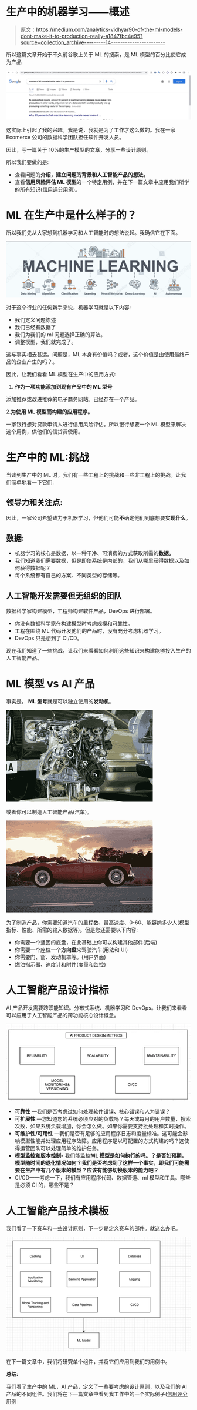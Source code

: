 # 生产中的机器学习——概述

> 原文：<https://medium.com/analytics-vidhya/90-of-the-ml-models-dont-make-it-to-production-really-a1847fbc4e95?source=collection_archive---------14----------------------->

所以这篇文章开始于不久前谷歌上关于 ML 的搜索，是 ML 模型的百分比使它成为产品

![](img/96ca92e8c5a7dc93327b1e2f5e4fcf8d.png)

这实际上引起了我的兴趣。我是说，我就是为了工作才这么做的。我在一家 Ecomerce 公司的数据科学团队担任软件开发人员。

因此，写一篇关于 10%的生产模型的文章，分享一些设计原则。

所以我们要做的是:

*   查看问题的**介绍，建立问题的背景和人工智能产品的想法。**
*   查看**信用风险评估 ML 模型**的一个特定用例，并在下一篇文章中应用我们所学的所有知识([信用评分用例](https://rohan-mudaliar.medium.com/90-of-the-ml-models-dont-make-it-to-production-credit-risk-use-case-cac702f3a60d))。

# ML 在生产中是什么样子的？

所以我们先从大家想到机器学习和人工智能时的想法说起。我确信它在下面。

![](img/274c82d0918c35261c8ac2bded72c6c1.png)

对于这个行业的任何新手来说，机器学习就是以下内容:

*   我们定义问题陈述
*   我们已经有数据了
*   我们为我们的 ml 问题选择正确的算法。
*   调整模型，我们就完成了。

这与事实相去甚远。问题是，ML 本身有价值吗？或者，这个价值是由使用最终产品的企业产生的吗？。

因此，让我们看看 ML 模型在生产中的应用方式:

1.  **作为一项功能添加到现有产品中的 ML 型号**

添加推荐或改进推荐的电子商务网站。已经存在一个产品。

2.**为使用 ML 模型而构建的应用程序。**

一家银行想对贷款申请人进行信用风险评估。所以银行想要一个 ML 模型来解决这个用例，供他们的信贷员使用。

# 生产中的 ML:挑战

当谈到生产中的 ML 时，我们有一些工程上的挑战和一些非工程上的挑战。让我们简单地看一下它们:

## 领导力和关注点:

因此，一家公司希望致力于机器学习，但他们可能**不**确定他们到底想要**实现什么**。

## 数据:

*   机器学习的核心是数据，以一种干净、可消费的方式获取所需的**数据。**
*   我们知道我们需要数据，但是即使系统是内部的，我们从哪里获得数据以及如何获得数据呢？
*   每个系统都有自己的方案、不同类型的存储等。

## 人工智能开发需要但无组织的团队

数据科学家构建模型，工程师构建软件产品，DevOps 进行部署。

*   你没有数据科学家在构建模型时考虑规模和可靠性。
*   工程在围绕 ML 代码开发他们的产品时，没有充分考虑机器学习。
*   DevOps 只是想到了 CI/CD。

现在我们知道了一些挑战，让我们来看看如何利用这些知识来构建能够投入生产的人工智能产品。

# ML 模型 vs AI 产品

事实是， **ML 型号**就是可以独立使用的**发动机**。

![](img/dc146d22fb54cb319496329b23f086ae.png)

或者你可以制造人工智能产品(汽车)。

![](img/0a81576e65d387b8f6fd201c12da44ac.png)

为了制造产品，你需要知道汽车的里程数、最高速度、0-60、能容纳多少人(模型指标、性能、所需的输入数据等)。但是您还需要以下内容:

*   你需要一个坚固的底盘，在此基础上你可以构建其他部件(后端)
*   你需要一个座位一个**方向盘**来驾驶汽车(用法和 UI)
*   你需要门、窗、发动机罩等。(用户界面)
*   燃油指示器、速度计和附件(度量和监控)

# 人工智能产品设计指标

AI 产品开发需要跨职能知识。分布式系统、机器学习和 DevOps。让我们来看看可以应用于人工智能产品的跨功能核心设计概念。

![](img/0cee5b9e5a4ae548822d5b9bb7813698.png)

*   **可靠性** —我们是否考虑过如何处理软件错误、核心错误和人为错误？
*   **可扩展性** —您知道您的系统必须应对的负载吗？每天或每月的用户数量，搜索次数，如果系统负载增加，你会怎么做。如果你需要支持批处理和实时操作。
*   **可维护性/可用性** —我们是否有足够的应用程序日志和度量标准。这可能会影响模型性能并处理应用程序故障。应用程序是以可配置的方式构建的吗？这使得运营团队可以处理简单的维护任务。
*   **模型监控和版本控制-** 我们能监控**ML 模型是如何执行的吗。？是否如预期，模型随时间的退化情况如何？我们是否考虑到了这样一个事实，即我们可能需要在生产中有几个版本的模型？应该有能够切换版本的能力吧？**
*   CI/CD——考虑一下，我们有应用程序代码、数据管道、ml 模型和工具。哪些是必须 CI 的，哪些不是？

# 人工智能产品技术模板

我们看了一下赛车和一些设计原则，下一步是定义赛车的部件。就这么办吧。

![](img/2bac02cb9192f41f6d875bf578039fa6.png)

在下一篇文章中，我们将研究单个组件，并将它们应用到我们的用例中。

**总结:**

我们看了生产中的 ML，AI 产品，定义了一些要考虑的设计原则，以及我们的 AI 产品的不同组件。我们将在下一篇文章中看到我工作中的一个实际例子([信用评分用例](https://rohan-mudaliar.medium.com/90-of-the-ml-models-dont-make-it-to-production-credit-risk-use-case-cac702f3a60d)
